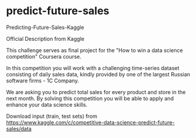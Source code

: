 # predict-future-sales
 Predicting-Future-Sales-Kaggle

Official Description from Kaggle

This challenge serves as final project for the "How to win a data science competition" Coursera course.

In this competition you will work with a challenging time-series dataset consisting of daily sales data, kindly provided by one of the largest Russian software firms - 1C Company. 

We are asking you to predict total sales for every product and store in the next month. By solving this competition you will be able to apply and enhance your data science skills.

Download input (train, test sets) from https://www.kaggle.com/c/competitive-data-science-predict-future-sales/data
